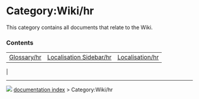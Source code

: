 # Category:Wiki/hr
This category contains all documents that relate to the Wiki.

### Contents

|     |     |     |
| --- | --- | --- |
| [Glossary/hr](Glossary/hr.md) | [Localisation Sidebar/hr](Localisation_Sidebar/hr.md) | [Localisation/hr](Localisation/hr.md) |
|



---
![](images/Right_arrow.png) [documentation index](../README.md) > Category:Wiki/hr

